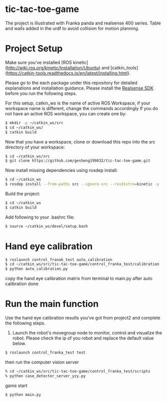 # tic-tac-toe-game
The project is illustrated with Franka panda and realsense 400 series. Table and walls added in the urdf to avoid collision for motion planning.

# Project Setup
Make sure you've installed [ROS kinetic] (http://wiki.ros.org/kinetic/Installation/Ubuntu) and [catkin_tools] (https://catkin-tools.readthedocs.io/en/latest/installing.html).

Please go to the each package under this repository for detailed explanations and installation guidance. Please install the [Realsense SDK](https://realsense.intel.com/sdk-2/#install) before you run the following steps.

For this setup, catkin_ws is the name of active ROS Workspace, if your workspace name is different, change the commands accordingly
If you do not have an active ROS workspace, you can create one by:
```sh
$ mkdir -p ~/catkin_ws/src
$ cd ~/catkin_ws/
$ catkin build
```

Now that you have a workspace, clone or download this repo into the src directory of your workspace:
```sh
$ cd ~/catkin_ws/src
$ git clone https://github.com/gesheng199832/tic-tac-toe-game.git
```

Now install missing dependencies using rosdep install:
```sh
$ cd ~/catkin_ws
$ rosdep install --from-paths src --ignore-src --rosdistro=kinetic -y
```

Build the project:
```sh
$ cd ~/catkin_ws
$ catkin build
```

Add following to your .bashrc file:
```sh
$ source ~/catkin_ws/devel/setup.bash
```

# Hand eye calibration

```sh
$ roslaunch control_franak_test auto_calibration
$ cd ~/catkin_ws/src/tic-tac-toe-game/control_franka_test/calibration
$ python auto_calibration.py
```
copy the hand eye calibration matrix from terminal to main.py after auto calibration done

# Run the main function
Use the hand eye calibration results you've got from project2 and complete the following steps.
1. Launch the robot's movegroup node to monitor, control and visualize the robot. Please check the ip of you robot and replace the default value below.
```sh
$ roslaunch control_franka_test test
```
then run the computer vision server
```sh
% cd ~/catkin_ws/src/tic-tac-toe-game/control_franka_test/scripts
% python case_detecter_server_yzy.py
```
game start 
```sh
$ python main.py
```
